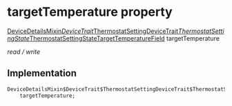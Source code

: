 


# targetTemperature property






[DeviceDetailsMixin$DeviceTrait$ThermostatSettingDeviceTrait$ThermostatSettingState$ThermostatSettingStateTargetTemperatureField](../../package-yonomi_sdk_dart_graphql_devices_device_query.graphql/DeviceDetailsMixin$DeviceTrait$ThermostatSettingDeviceTrait$ThermostatSettingState$ThermostatSettingStateTargetTemperatureField-class.md) targetTemperature
  
_read / write_






## Implementation

```dart
DeviceDetailsMixin$DeviceTrait$ThermostatSettingDeviceTrait$ThermostatSettingState$ThermostatSettingStateTargetTemperatureField
    targetTemperature;


```







